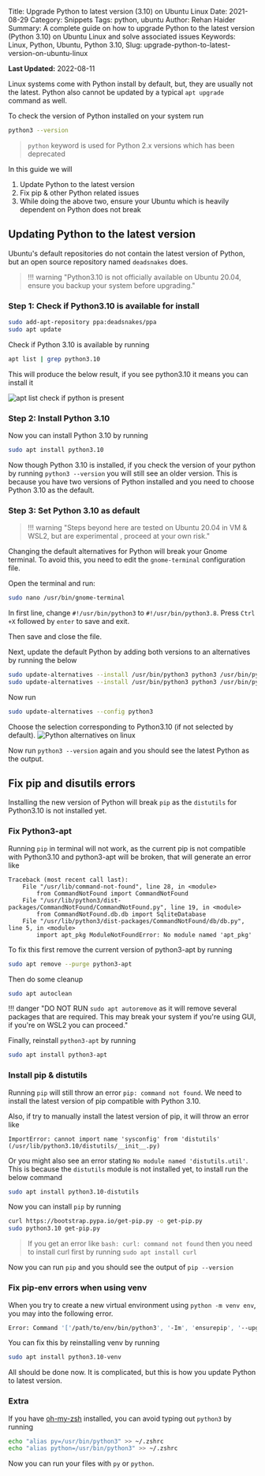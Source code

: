 Title: Upgrade Python to latest version (3.10) on Ubuntu Linux
Date: 2021-08-29
Category: Snippets
Tags: python, ubuntu
Author: Rehan Haider
Summary: A complete guide on how to upgrade Python to the latest version (Python 3.10) on Ubuntu Linux and solve associated issues
Keywords: Linux, Python, Ubuntu, Python 3.10, 
Slug: upgrade-python-to-latest-version-on-ubuntu-linux

**Last Updated:** 2022-08-11

Linux systems come with Python install by default, but, they are usually not the latest. Python also cannot be updated by a typical `apt upgrade` command as well. 

To check the version of Python installed on your system run
```bash
python3 --version
```
> `python` keyword is used for Python 2.x versions which has been deprecated

In this guide we will

1. Update Python to the latest version
2. Fix pip & other Python related issues
3. While doing the above two, ensure your Ubuntu which is heavily dependent on Python does not break

## Updating Python to the latest version 
Ubuntu's default repositories do not contain the latest version of Python, but an open source repository named `deadsnakes` does.

> !!! warning "Python3.10 is not officially available on Ubuntu 20.04, ensure you backup your system before upgrading."

### Step 1: Check if Python3.10 is available for install
```bash
sudo add-apt-repository ppa:deadsnakes/ppa
sudo apt update
```

Check if Python 3.10 is available by running

```bash
apt list | grep python3.10
```

This will produce the below result, if you see python3.10 it means you can install it

![apt list check if python is present]({static}/images/99999980-apt_list.png)

### Step 2: Install Python 3.10
Now you can install Python 3.10 by running

```bash 
sudo apt install python3.10
```

Now though Python 3.10 is installed, if you check the version of your python by running `python3 --version` you will still see an older version. This is because you have two versions of Python installed and you need to choose Python 3.10 as the default. 

### Step 3: Set Python 3.10 as default

> !!! warning "Steps beyond here are tested on Ubuntu 20.04 in VM & WSL2, but are experimental , proceed at your own risk."

Changing the default alternatives for Python will break your Gnome terminal. To avoid this, you need to edit the `gnome-terminal` configuration file.

Open the terminal and run:
```bash
sudo nano /usr/bin/gnome-terminal
```
In first line, change `#!/usr/bin/python3` to `#!/usr/bin/python3.8`. Press `Ctrl +X` followed by `enter` to save and exit.

Then save and close the file.


Next, update the default Python by adding both versions to an alternatives by running the below
```bash
sudo update-alternatives --install /usr/bin/python3 python3 /usr/bin/python3.9 1
sudo update-alternatives --install /usr/bin/python3 python3 /usr/bin/python3.10 2
```

Now run 
```bash
sudo update-alternatives --config python3
```

Choose the selection corresponding to Python3.10 (if not selected by default). 
![Python alternatives on linux]({static}/images/99999980-alternatives.png)

Now run `python3 --version` again and you should see the latest Python as the output.

## Fix pip and disutils errors

Installing the new version of Python will break `pip` as the `distutils` for Python3.10 is not installed yet.

### Fix Python3-apt 
Running `pip` in terminal will not work, as the current pip is not compatible with Python3.10 and python3-apt will be broken, that will generate an error like
```text
Traceback (most recent call last):   
    File "/usr/lib/command-not-found", line 28, in <module>     
        from CommandNotFound import CommandNotFound   
    File "/usr/lib/python3/dist-packages/CommandNotFound/CommandNotFound.py", line 19, in <module>     
        from CommandNotFound.db.db import SqliteDatabase   
    File "/usr/lib/python3/dist-packages/CommandNotFound/db/db.py", line 5, in <module>     
        import apt_pkg ModuleNotFoundError: No module named 'apt_pkg'
```

To fix this first remove the current version of python3-apt by running
```bash
sudo apt remove --purge python3-apt
```

Then do some cleanup
```bash
sudo apt autoclean
```

!!! danger "DO NOT RUN `sudo apt autoremove` as it will remove several packages that are required. This may break your system if you're using GUI, if you're on WSL2 you can proceed."

Finally, reinstall `python3-apt` by running

```bash
sudo apt install python3-apt
```

###  Install pip & distutils

Running `pip`  will still throw an error `pip: command not found`. We need to install the latest version of pip compatible with Python 3.10. 

Also, if try to manually install the latest version of pip, it will throw an error like
```text
ImportError: cannot import name 'sysconfig' from 'distutils' 
(/usr/lib/python3.10/distutils/__init__.py)
```
Or you might also see an error stating `No module named 'distutils.util'`. This is because the `distutils` module is not installed yet, to install run the below command

```bash
sudo apt install python3.10-distutils
```

Now you can install `pip` by running

```bash
curl https://bootstrap.pypa.io/get-pip.py -o get-pip.py
sudo python3.10 get-pip.py
```
> If you get an error like `bash: curl: command not found` then you need to install curl first by running `sudo apt install curl`

Now you can run `pip` and you should see the output of `pip --version`

### Fix pip-env errors when using venv
When you try to create a new virtual environment using `python -m venv env`, you may into the following error. 
```bash
Error: Command '['/path/to/env/bin/python3', '-Im', 'ensurepip', '--upgrade', '--default-pip']' returned non-zero exit status 1
```

You can fix this by reinstalling venv by running
```bash
sudo apt install python3.10-venv
```

All should be done now. It is complicated, but this is how you update Python to latest version.

### Extra
If you have [oh-my-zsh](https://ohmyz.sh/) installed, you can avoid typing out `python3` by running
```bash
echo "alias py=/usr/bin/python3" >> ~/.zshrc
echo "alias python=/usr/bin/python3" >> ~/.zshrc
```
Now you can run your files with `py` or `python`.

